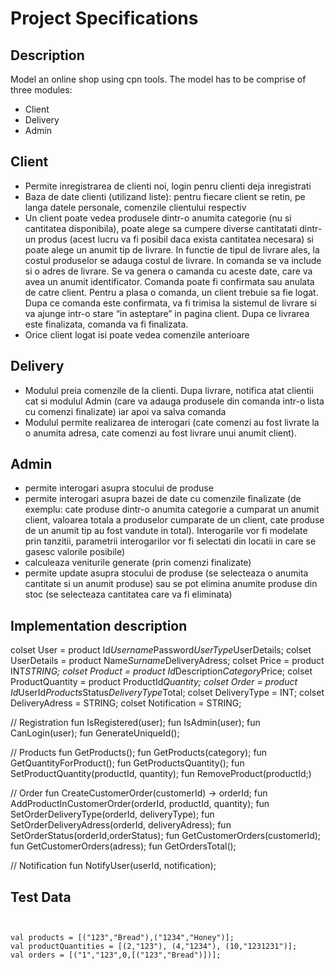 # Project Specifications

## Description

Model an online shop using cpn tools. The model has to be comprise of three modules:
- Client
- Delivery
- Admin

## Client

- Permite inregistrarea de clienti noi, login penru clienti deja inregistrati
- Baza de date clienti (utilizand liste): pentru fiecare client se retin, pe langa datele personale, comenzile clientului respectiv
- Un client poate vedea produsele dintr-o anumita categorie (nu si cantitatea disponibila), poate alege sa cumpere diverse cantitatati dintr-un produs (acest lucru va fi posibil daca exista cantitatea necesara) si poate alege un anumit tip
de livrare. In functie de tipul de livrare ales, la costul produselor se adauga
costul de livrare. In comanda se va include si o adres de livrare. Se va genera o
camanda cu aceste date, care va avea un anumit identificator. Comanda poate fi
confirmata sau anulata de catre client. Pentru a plasa o comanda, un client
trebuie sa fie logat. Dupa ce comanda este confirmata, va fi trimisa la sistemul
de livrare si va ajunge intr-o stare “in asteptare” in pagina client. Dupa ce
livrarea este finalizata, comanda va fi finalizata.
- Orice client logat isi poate vedea comenzile anterioare

## Delivery

- Modulul preia comenzile de la clienti. Dupa livrare, notifica atat clientii cat si
modulul Admin (care va adauga produsele din comanda intr-o lista cu comenzi
finalizate) iar apoi va salva comanda
- Modulul permite realizarea de interogari (cate comenzi au fost livrate la o
anumita adresa, cate comenzi au fost livrare unui anumit client).

## Admin

- permite interogari asupra stocului de produse
- permite interogari asupra bazei de date cu comenzile finalizate (de exemplu:
cate produse dintr-o anumita categorie a cumparat un anumit client, valoarea
totala a produselor cumparate de un client, cate produse de un anumit tip au
fost vandute in total). Interogarile vor fi modelate prin tanzitii, parametrii
interogarilor vor fi selectati din locatii in care se gasesc valorile posibile)
- calculeaza veniturile generate (prin comenzi finalizate)
- permite update asupra stocului de produse (se selecteaza o anumita cantitate si
un anumit produse) sau se pot elimina anumite produse din stoc (se selecteaza
cantitatea care va fi eliminata)

## Implementation description

colset User = product Id*Username*Password*UserType*UserDetails;
colset UserDetails = product Name*Surname*DeliveryAdress;
colset Price = product INT*STRING;
colset Product = product Id*Description*Category*Price;
colset ProductQuantity = product ProductId*Quantity;
colset Order = product Id*UserId*Products*Status*DeliveryType*Total;
colset DeliveryType = INT;
colset DeliveryAdress = STRING;
colset Notification = STRING;

// Registration
fun IsRegistered(user);
fun IsAdmin(user);
fun CanLogin(user);
fun GenerateUniqueId();

// Products
fun GetProducts();
fun GetProducts(category);
fun GetQuantityForProduct();
fun GetProductsQuantity();
fun SetProductQuantity(productId, quantity);
fun RemoveProduct(productId;)

// Order
fun CreateCustomerOrder(customerId) -> orderId;
fun AddProductInCustomerOrder(orderId, productId, quantity);
fun SetOrderDeliveryType(orderId, deliveryType);
fun SetOrderDeliveryAdress(orderId, deliveryAdress);
fun SetOrderStatus(orderId,orderStatus);
fun GetCustomerOrders(customerId);
fun GetCustomerOrders(adress);
fun GetOrdersTotal();

// Notification
fun NotifyUser(userId, notification);

## Test Data

```


val products = [("123","Bread"),("1234","Honey")];
val productQuantities = [(2,"123"), (4,"1234"), (10,"1231231")];
val orders = [("1","123",0,[("123","Bread")])];
```

